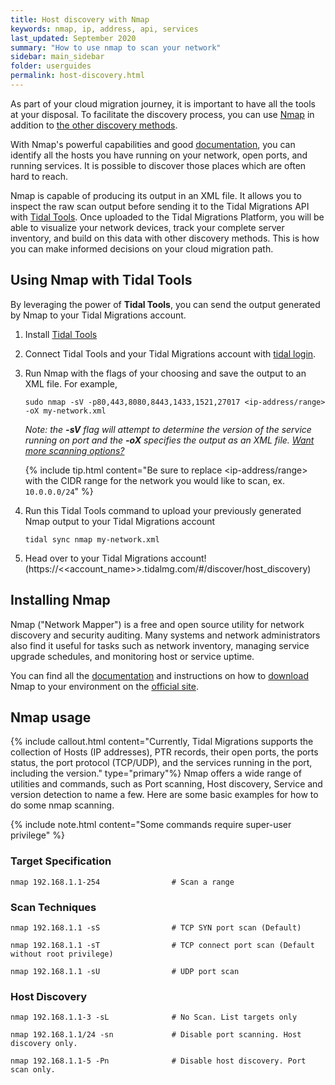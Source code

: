```yaml
---
title: Host discovery with Nmap
keywords: nmap, ip, address, api, services
last_updated: September 2020
summary: "How to use nmap to scan your network"
sidebar: main_sidebar
folder: userguides
permalink: host-discovery.html
---
```



As part of your cloud migration journey, it is important to have all the tools at your disposal. To facilitate the discovery process, you can use [Nmap](https://nmap.org/) in addition to [the other discovery methods](https://guides.tidalmg.com).

With Nmap's powerful capabilities and good [documentation](https://nmap.org/book/host-discovery-find-ips.html), you can identify all the hosts you have running on your network, open ports, and running services. It is possible to discover those places which are often hard to reach.

Nmap is capable of producing its output in an XML file. It allows you to inspect the raw scan output before sending it to the Tidal Migrations API with [Tidal Tools](https://get.tidal.sh). Once uploaded to the Tidal Migrations Platform, you will be able to visualize your network devices, track your complete server inventory, and build on this data with other discovery methods. This is how you can make informed decisions on your cloud migration path.


## Using Nmap with Tidal Tools
By leveraging the power of **Tidal Tools**, you can send the output generated by Nmap to your Tidal Migrations account.
1. Install [Tidal Tools](https://guides.tidalmg.com/tidal-tools.html)
2. Connect Tidal Tools and your Tidal Migrations account with [tidal login](https://guides.tidalmg.com/tidal-tools.html#login).
3. Run Nmap with the flags of your choosing and save the output to an XML file. For example,
    ```
    sudo nmap -sV -p80,443,8080,8443,1433,1521,27017 <ip-address/range> -oX my-network.xml
    ```
    
    _Note: the **-sV** flag will attempt to determine the version of the service running on port and the **-oX** specifies the output as an XML file. [Want more scanning options?](#nmap-usage)_

    {% include tip.html content="Be sure to replace <ip-address/range> with the CIDR range for the network you would like to scan, ex. `10.0.0.0/24`" %}
 
4. Run this Tidal Tools command to upload your previously generated Nmap output to your Tidal Migrations account 
    ```
    tidal sync nmap my-network.xml
    ```
5. Head over to your Tidal Migrations account! (https://<<account_name>>.tidalmg.com/#/discover/host_discovery)


## Installing Nmap
Nmap ("Network Mapper") is a free and open source utility for network discovery and security auditing. Many systems and network administrators also find it useful for tasks such as network inventory, managing service upgrade schedules, and monitoring host or service uptime.

You can find all the [documentation](https://nmap.org/docs.html) and instructions on how to [download](https://nmap.org/book/install.html) Nmap to your environment on the [official site](https://nmap.org/).


## Nmap usage
{% include callout.html content="Currently, Tidal Migrations supports the collection of Hosts (IP addresses), PTR records, their open ports, the ports status, the port protocol (TCP/UDP), and the services running in the port, including the version."  type="primary"%}
Nmap offers a wide range of utilities and commands, such as Port scanning, Host discovery, Service and version detection to name a few. Here are some basic examples for how to do some nmap scanning.

{% include note.html content="Some commands require super-user privilege" %}


### Target Specification
```
nmap 192.168.1.1-254                # Scan a range 
```
 
### Scan Techniques
```
nmap 192.168.1.1 -sS                # TCP SYN port scan (Default)
 
nmap 192.168.1.1 -sT                # TCP connect port scan (Default without root privilege)
 
nmap 192.168.1.1 -sU                # UDP port scan 
```
 
### Host Discovery
```
nmap 192.168.1.1-3 -sL              # No Scan. List targets only
 
nmap 192.168.1.1/24 -sn             # Disable port scanning. Host discovery only.
 
nmap 192.168.1.1-5 -Pn              # Disable host discovery. Port scan only.
```
